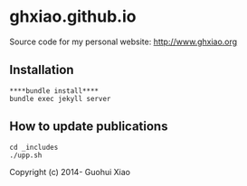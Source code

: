 ghxiao.github.io
================

Source code for my personal website: <http://www.ghxiao.org>

Installation
------------

```terminal
****bundle install****
bundle exec jekyll server
```

How to update publications
--------------------------

```terminal
cd _includes
./upp.sh
```

Copyright (c) 2014- Guohui Xiao
